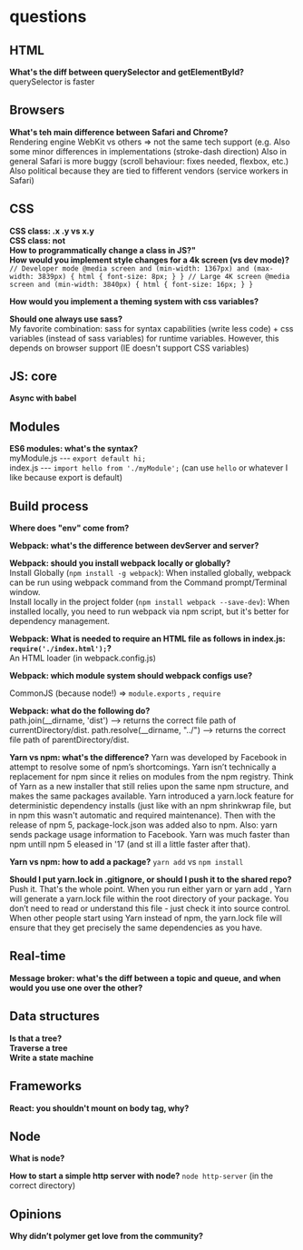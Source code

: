 # questions


## HTML

**What's the diff between querySelector and getElementById?**  
querySelector is faster 

## Browsers
 
**What's teh main difference between Safari and Chrome?**  
Rendering engine
WebKit vs others => not the same tech support (e.g.
Also some minor differences in implementations (stroke-dash direction) 
Also in general Safari is more buggy (scroll behaviour: fixes needed, flexbox, etc.) 
Also political because they are tied to fifferent vendors (service workers in Safari) 

## CSS
 
**CSS class: .x .y vs x.y**  
**CSS class: not**  
**How to programmatically change a class in JS?"**  
**How would you implement style changes for a 4k screen (vs dev mode)?**  
`// Developer mode
@media screen and (min-width: 1367px) and (max-width: 3839px) {
   html {
     font-size: 8px;
   }
}
// Large 4K screen
@media screen and (min-width: 3840px) {
   html {
     font-size: 16px;
   }
}`  

**How would you implement a theming system with css variables?** 

**Should one always use sass?**  
My favorite combination: sass for syntax capabilities (write less code) + css variables (instead of sass variables) for runtime variables. However, this depends on browser support (IE doesn't support CSS variables)

## JS: core

**Async with babel**  

## Modules 

**ES6 modules: what's the syntax?**  
myModule.js --- `export default hi;`   
index.js --- `import hello from './myModule';` (can use `hello` or whatever I like because export is default)


## Build process  

**Where does "env" come from?**

**Webpack: what's the difference between devServer and server?**

**Webpack: should you install webpack locally or globally?**  
Install Globally (`npm install -g webpack`):
When installed globally, webpack can be run using webpack command from the Command prompt/Terminal window.  
Install locally in the project folder (`npm install webpack --save-dev`):
When installed locally, you need to run webpack via npm script, but it's better for dependency management.

**Webpack: What is needed to require an HTML file as follows in index.js: `require('./index.html');`?**  
An HTML loader (in webpack.config.js)  

**Webpack: which module system should webpack configs use?**    

CommonJS (because node!)
=> `module.exports` , `require`
 
 
**Webpack: what do the following do?**     
path.join(__dirname, 'dist') --> returns the correct file path of currentDirectory/dist. 
path.resolve(__dirname, "../") --> returns the correct file path of parentDirectory/dist.
 
**Yarn vs npm: what's the difference?** 
Yarn was developed by Facebook in attempt to resolve some of npm’s shortcomings. Yarn isn’t technically a replacement for npm since it relies on modules from the npm registry. Think of Yarn as a new installer that still relies upon the same npm structure, and makes the same packages available. Yarn introduced a yarn.lock feature for deterministic dependency installs (just like with an npm shrinkwrap file, but in npm this wasn't automatic and required maintenance). Then with the release of npm 5, package-lock.json was added also to npm. 
Also: yarn sends package usage information to Facebook. Yarn was much faster than npm untill npm 5 eleased in '17 (and st ill a little faster after that).

**Yarn vs npm: how to add a package?**
`yarn add` vs `npm install`

**Should I put yarn.lock in .gitignore, or should I push it to the shared repo?**
Push it. That's the whole point. When you run either yarn or yarn add <package>, Yarn will generate a yarn.lock file within the root directory of your package. You don’t need to read or understand this file - just check it into source control. When other people start using Yarn instead of npm, the yarn.lock file will ensure that they get precisely the same dependencies as you have.


## Real-time

**Message broker: what's the diff between a topic and queue, and when would you use one over the other?**  

## Data structures

**Is that a tree?**  
**Traverse a tree**  
**Write a state machine**

## Frameworks 

**React: you shouldn't mount on body tag, why?**

## Node

**What is node?**

**How to start a simple http server with node?**
`node http-server` (in the correct directory)

## Opinions  

**Why didn’t polymer get love from the community?**

